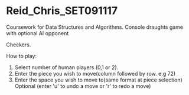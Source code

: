 # Reid_Chris_SET091117
Coursework for Data Structures and Algorithms. Console draughts game with optional AI opponent

Checkers.

How to play:
1) Select number of human players (0,1 or 2).
2) Enter the piece you wish to move(column followed by row. e.g 72)
3) Enter the space you wish to move to(same format at piece selection)
Optional (enter 'u' to undo a move or 'r' to redo a move)
